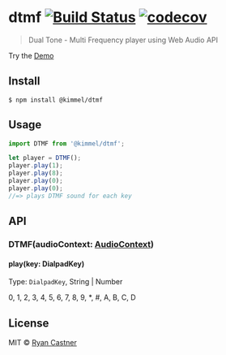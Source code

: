 # dtmf [![Build Status](https://travis-ci.org/audiolion/dtmf.svg?branch=master)](https://travis-ci.org/audiolion/dtmf) [![codecov](https://codecov.io/gh/audiolion/dtmf/badge.svg?branch=master)](https://codecov.io/gh/audiolion/dtmf?branch=master)

> Dual Tone - Multi Frequency player using Web Audio API

Try the [Demo](https://kimmelsg.github.io/dtmf/)

## Install

```
$ npm install @kimmel/dtmf
```

## Usage

```js
import DTMF from '@kimmel/dtmf';

let player = DTMF();
player.play(1);
player.play(8);
player.play(0);
player.play(0);
//=> plays DTMF sound for each key
```

## API

### DTMF(audioContext: [AudioContext](https://developer.mozilla.org/en-US/docs/Web/API/AudioContext/AudioContext#Syntax))

#### play(key: DialpadKey)

Type: `DialpadKey`, String | Number

0, 1, 2, 3, 4, 5, 6, 7, 8, 9, \*, #, A, B, C, D

## License

MIT © [Ryan Castner](https://kimmel.com)
